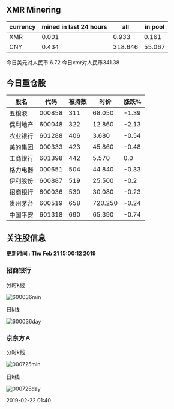 ## XMR Minering

|currency|mined in last 24 hours|all|in pool|
|---|---|---|---|
|XMR|0.001|0.933|0.161|
|CNY|0.434|318.646|55.067|

今日美元对人民币 6.72	今日xmr对人民币341.38


## 今日重仓股 

|股名|代码|被持数|时价|涨跌%|
|---|---|---|---|---|
|五粮液|000858|311|68.050|-1.39|
|保利地产|600048|322|12.860|-2.13|
|农业银行|601288|406|3.680|-0.54|
|美的集团|000333|423|45.860|-0.48|
|工商银行|601398|442|5.570|0.0|
|格力电器|000651|504|44.840|-0.33|
|伊利股份|600887|519|25.500|-0.2|
|招商银行|600036|530|30.080|-0.23|
|贵州茅台|600519|658|720.250|-0.24|
|中国平安|601318|690|65.390|-0.74|

## 关注股信息
**更新时间 : Thu Feb 21 15:00:12 2019**
### 招商银行 
分时k线

![600036min](http://image.sinajs.cn/newchart/min/n/sh600036.gif)

日k线

![600036day](http://image.sinajs.cn/newchart/daily/n/sh600036.gif)

### 京东方Ａ 
分时k线

![000725min](http://image.sinajs.cn/newchart/min/n/sz000725.gif)

日k线

![000725day](http://image.sinajs.cn/newchart/daily/n/sz000725.gif)

2019-02-22 01:40